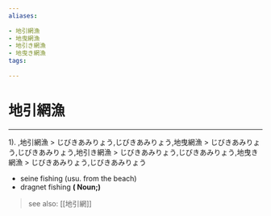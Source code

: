 ```yaml
---
aliases:
    
- 地引網漁
- 地曳網漁
- 地引き網漁
- 地曳き網漁
tags:
    
---
```


# 地引網漁
---
1).
,地引網漁 > じびきあみりょう,じびきあみりょう,地曳網漁 > じびきあみりょう,じびきあみりょう,地引き網漁 > じびきあみりょう,じびきあみりょう,地曳き網漁 > じびきあみりょう,じびきあみりょう

- seine fishing (usu. from the beach)
- dragnet fishing
**( Noun;)**
> see also:  [[地引網]]
            